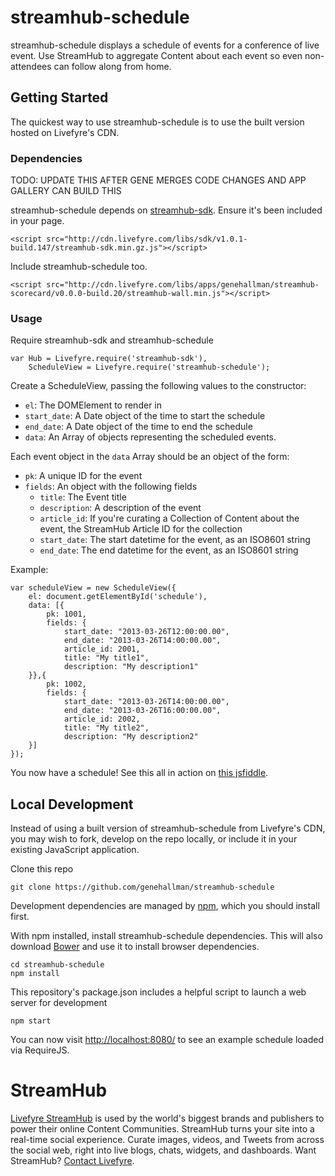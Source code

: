 # streamhub-schedule

streamhub-schedule displays a schedule of events for a conference of live event. Use StreamHub to aggregate Content about each event so even non-attendees can follow along from home.

## Getting Started

The quickest way to use streamhub-schedule is to use the built version hosted on Livefyre's CDN.

### Dependencies

TODO: UPDATE THIS AFTER GENE MERGES CODE CHANGES AND APP GALLERY CAN BUILD THIS

streamhub-schedule depends on [streamhub-sdk](https://github.com/livefyre/streamhub-sdk). Ensure it's been included in your page.

	<script src="http://cdn.livefyre.com/libs/sdk/v1.0.1-build.147/streamhub-sdk.min.gz.js"></script>

Include streamhub-schedule too.

	<script src="http://cdn.livefyre.com/libs/apps/genehallman/streamhub-scorecard/v0.0.0-build.20/streamhub-wall.min.js"></script>

### Usage

Require streamhub-sdk and streamhub-schedule

    var Hub = Livefyre.require('streamhub-sdk'),
        ScheduleView = Livefyre.require('streamhub-schedule');
    
Create a ScheduleView, passing the following values to the constructor:

* `el`: The DOMElement to render in
* `start_date`: A Date object of the time to start the schedule
* `end_date`: A Date object of the time to end the schedule
* `data`: An Array of objects representing the scheduled events.

Each event object in the `data` Array should be an object of the form:
    
* `pk`: A unique ID for the event
* `fields`: An object with the following fields
    * `title`: The Event title
    * `description`: A description of the event
    * `article_id`: If you're curating a Collection of Content about the event, the StreamHub Article ID for the collection
    * `start_date`: The start datetime for the event, as an ISO8601 string
    * `end_date`: The end datetime for the event, as an ISO8601 string

Example:

    var scheduleView = new ScheduleView({
        el: document.getElementById('schedule'),
        data: [{
            pk: 1001,
            fields: {
                start_date: "2013-03-26T12:00:00.00",
                end_date: "2013-03-26T14:00:00.00",
                article_id: 2001,
                title: "My title1",
                description: "My description1"
        }},{
            pk: 1002,
            fields: {
                start_date: "2013-03-26T14:00:00.00",
                end_date: "2013-03-26T16:00:00.00",
                article_id: 2002,
                title: "My title2",
                description: "My description2"
        }]
    });

You now have a schedule! See this all in action on [this jsfiddle](http://jsfiddle.net/FxeaY/1/).

## Local Development

Instead of using a built version of streamhub-schedule from Livefyre's CDN, you may wish to fork, develop on the repo locally, or include it in your existing JavaScript application.

Clone this repo

    git clone https://github.com/genehallman/streamhub-schedule

Development dependencies are managed by [npm](https://github.com/isaacs/npm), which you should install first.

With npm installed, install streamhub-schedule dependencies. This will also download [Bower](https://github.com/bower/bower) and use it to install browser dependencies.

    cd streamhub-schedule
    npm install

This repository's package.json includes a helpful script to launch a web server for development

    npm start

You can now visit [http://localhost:8080/](http://localhost:8080/) to see an example schedule loaded via RequireJS.

# StreamHub

[Livefyre StreamHub](http://www.livefyre.com/streamhub/) is used by the world's biggest brands and publishers to power their online Content Communities. StreamHub turns your site into a real-time social experience. Curate images, videos, and Tweets from across the social web, right into live blogs, chats, widgets, and dashboards. Want StreamHub? [Contact Livefyre](http://www.livefyre.com/contact/).